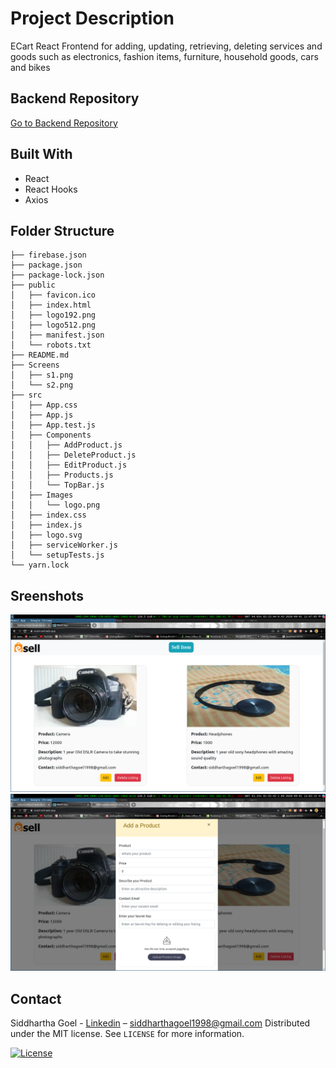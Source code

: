# Project Description
ECart React Frontend for adding, updating, retrieving, deleting services and goods such as electronics, fashion items, furniture, household goods, cars and bikes

## Backend Repository
[Go to Backend Repository](https://github.com/sidcoool/ECart-Node-Backend)

## Built With
- React
- React Hooks
- Axios

## Folder Structure
```
├── firebase.json
├── package.json
├── package-lock.json
├── public
│   ├── favicon.ico
│   ├── index.html
│   ├── logo192.png
│   ├── logo512.png
│   ├── manifest.json
│   └── robots.txt
├── README.md
├── Screens
│   ├── s1.png
│   └── s2.png
├── src
│   ├── App.css
│   ├── App.js
│   ├── App.test.js
│   ├── Components
│   │   ├── AddProduct.js
│   │   ├── DeleteProduct.js
│   │   ├── EditProduct.js
│   │   ├── Products.js
│   │   └── TopBar.js
│   ├── Images
│   │   └── logo.png
│   ├── index.css
│   ├── index.js
│   ├── logo.svg
│   ├── serviceWorker.js
│   └── setupTests.js
└── yarn.lock
```

## Sreenshots
![Screenshot](Screens/s1.png)
![Screenshot](Screens/s2.png)


## Contact

Siddhartha Goel - [Linkedin](https://linkedin.com/in/siddhartha-goel-b2098117a) – siddharthagoel1998@gmail.com
Distributed under the MIT license. See ``LICENSE`` for more information.

[![License][license-image]][license-url]

[license-image]:https://img.shields.io/badge/license-MIT-blue.svg

[license-url]:https://raw.githubusercontent.com/clamytoe/pyTrack/master/LICENSE
